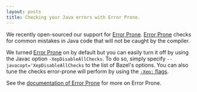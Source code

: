 ```yaml
---
layout: posts
title: Checking your Java errors with Error Prone.
---
```


We recently open-sourced our support for [Error Prone](http://errorprone.info).
[Error Prone](http://errorprone.info) checks for common mistakes in Java code
that will not be caught by the compiler.

We turned [Error Prone](http://errorprone.info) on by default but you can easily
turn it off by using the Javac option `-XepDisableAllChecks`. To do so, simply
specify `--javacopt='XepDisableAllChecks` to the list of Bazel's options. You
can also tune the checks error-prone will perform by using the [`-Xep:`
flags](http://errorprone.info/docs/flags).

See the [documentation of Error Prone](http://errorprone.info/docs/installation) for more
on Error Prone.
